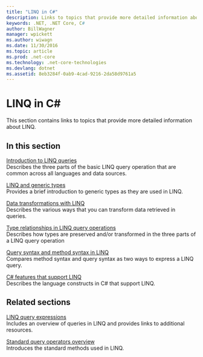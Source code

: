 ```yaml
---
title: "LINQ in C#"
description: Links to topics that provide more detailed information about LINQ.
keywords: .NET, .NET Core, C#
author: BillWagner
manager: wpickett
ms.author: wiwagn
ms.date: 11/30/2016
ms.topic: article
ms.prod: .net-core
ms.technology: .net-core-technologies
ms.devlang: dotnet
ms.assetid: 8eb3284f-0ab9-4cad-9216-2da58d9761a5
---
```

# LINQ in C#
This section contains links to topics that provide more detailed information about LINQ.  
  
## In this section  
 [Introduction to LINQ queries](../programming-guide/concepts/linq/introduction-to-linq-queries.md)  
 Describes the three parts of the basic LINQ query operation that are common across all languages and data sources.  
  
 [LINQ and generic types](../programming-guide/concepts/linq/linq-and-generic-types.md)  
 Provides a brief introduction to generic types as they are used in LINQ.  
  
 [Data transformations with LINQ](../programming-guide/concepts/linq/data-transformations-with-linq.md)  
 Describes the various ways that you can transform data retrieved in queries.  
  
 [Type relationships in LINQ query operations](../programming-guide/concepts/linq/type-relationships-in-linq-query-operations.md)  
 Describes how types are preserved and/or transformed in the three parts of a LINQ query operation  
  
 [Query syntax and method syntax in LINQ](../programming-guide/concepts/linq/query-syntax-and-method-syntax-in-linq.md)  
 Compares method syntax and query syntax as two ways to express a LINQ query.  
  
 [C# features that support LINQ](../programming-guide/concepts/linq/features-that-support-linq.md)  
 Describes the language constructs in C# that support LINQ.  
   
## Related sections  
 [LINQ query expressions](../programming-guide/linq-query-expressions/index.md)  
 Includes an overview of queries in LINQ and provides links to additional resources.  
  
 [Standard query operators overview](../programming-guide/concepts/linq/standard-query-operators-overview.md)  
 Introduces the standard methods used in LINQ.  
  